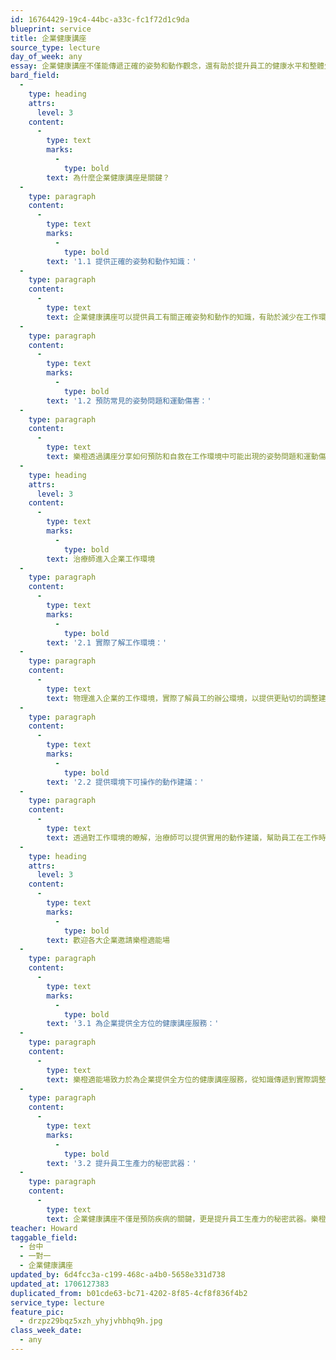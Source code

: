 ```yaml
---
id: 16764429-19c4-44bc-a33c-fc1f72d1c9da
blueprint: service
title: 企業健康講座
source_type: lecture
day_of_week: any
essay: 企業健康講座不僅能傳遞正確的姿勢和動作觀念，還有助於提升員工的健康水平和整體生產力。這種全方位的健康講座不僅能減少辦公室常見的姿勢問題和運動傷害，同時也提供了預防和自救的實用知識。
bard_field:
  -
    type: heading
    attrs:
      level: 3
    content:
      -
        type: text
        marks:
          -
            type: bold
        text: 為什麼企業健康講座是關鍵？
  -
    type: paragraph
    content:
      -
        type: text
        marks:
          -
            type: bold
        text: '1.1 提供正確的姿勢和動作知識：'
  -
    type: paragraph
    content:
      -
        type: text
        text: 企業健康講座可以提供員工有關正確姿勢和動作的知識，有助於減少在工作環境中可能出現的身體不適。
  -
    type: paragraph
    content:
      -
        type: text
        marks:
          -
            type: bold
        text: '1.2 預防常見的姿勢問題和運動傷害：'
  -
    type: paragraph
    content:
      -
        type: text
        text: 樂橙透過講座分享如何預防和自救在工作環境中可能出現的姿勢問題和運動傷害，提升員工對自身健康的認識。
  -
    type: heading
    attrs:
      level: 3
    content:
      -
        type: text
        marks:
          -
            type: bold
        text: 治療師進入企業工作環境
  -
    type: paragraph
    content:
      -
        type: text
        marks:
          -
            type: bold
        text: '2.1 實際了解工作環境：'
  -
    type: paragraph
    content:
      -
        type: text
        text: 物理進入企業的工作環境，實際了解員工的辦公環境，以提供更貼切的調整建議。
  -
    type: paragraph
    content:
      -
        type: text
        marks:
          -
            type: bold
        text: '2.2 提供環境下可操作的動作建議：'
  -
    type: paragraph
    content:
      -
        type: text
        text: 透過對工作環境的瞭解，治療師可以提供實用的動作建議，幫助員工在工作時保持正確的姿勢，提升整體工作環境的健康度。
  -
    type: heading
    attrs:
      level: 3
    content:
      -
        type: text
        marks:
          -
            type: bold
        text: 歡迎各大企業邀請樂橙適能場
  -
    type: paragraph
    content:
      -
        type: text
        marks:
          -
            type: bold
        text: '3.1 為企業提供全方位的健康講座服務：'
  -
    type: paragraph
    content:
      -
        type: text
        text: 樂橙適能場致力於為企業提供全方位的健康講座服務，從知識傳遞到實際調整建議，為員工打造健康的工作環境。
  -
    type: paragraph
    content:
      -
        type: text
        marks:
          -
            type: bold
        text: '3.2 提升員工生產力的秘密武器：'
  -
    type: paragraph
    content:
      -
        type: text
        text: 企業健康講座不僅是預防疾病的關鍵，更是提升員工生產力的秘密武器。樂橙適能場期待與各大企業攜手，共創健康、積極的工作氛圍。
teacher: Howard
taggable_field:
  - 台中
  - 一對一
  - 企業健康講座
updated_by: 6d4fcc3a-c199-468c-a4b0-5658e331d738
updated_at: 1706127383
duplicated_from: b01cde63-bc71-4202-8f85-4cf8f836f4b2
service_type: lecture
feature_pic:
  - drzpz29bqz5xzh_yhyjvhbhq9h.jpg
class_week_date:
  - any
---
```

